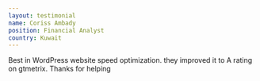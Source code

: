 ```yaml
---
layout: testimonial
name: Coriss Ambady
position: Financial Analyst
country: Kuwait
---
```

Best in WordPress website speed optimization. they improved it to A rating on gtmetrix. Thanks for helping